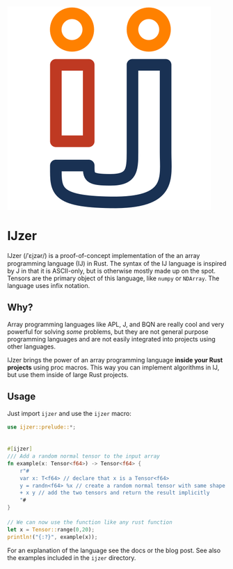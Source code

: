![IJzer Logo](logo.svg)

# IJzer

IJzer (/ˈɛi̯zər/) is a proof-of-concept implementation of the an array programming language (IJ) in Rust. The syntax of the IJ language is inspired by J in that it is ASCII-only, but is otherwise mostly made up on the spot. Tensors are the primary object of this language, like `numpy` or `NDArray`. The language uses infix notation.

## Why?

Array programming languages like APL, J, and BQN are really cool and very powerful for solving _some_ problems, but they are not general purpose programming languages and are not easily integrated into projects using other languages.

IJzer brings the power of an array programming language **inside your Rust projects** using proc macros. This way you can implement algorithms in IJ, but use them inside of large Rust projects.


## Usage

Just import `ijzer` and use the `ijzer` macro:

```rust
use ijzer::prelude::*;


#[ijzer]
/// Add a random normal tensor to the input array
fn example(x: Tensor<f64>) -> Tensor<f64> {
    r"#
    var x: T<f64> // declare that x is a Tensor<f64>
    y = randn<f64> %x // create a random normal tensor with same shape
    + x y // add the two tensors and return the result implicitly
    "#
}

// We can now use the function like any rust function
let x = Tensor::range(0,20);
println!("{:?}", example(x));
```

For an explanation of the language see the docs or the blog post. See also the examples included in the `ijzer` directory.